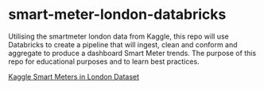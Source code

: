 # smart-meter-london-databricks
Utilising the smartmeter london data from Kaggle, this repo will use Databricks to create a pipeline that will ingest, clean and conform and aggregate to produce a dashboard Smart Meter trends. The purpose of this repo for educational purposes and to learn best practices. 

[Kaggle Smart Meters in London Dataset](https://www.kaggle.com/datasets/jeanmidev/smart-meters-in-london)
